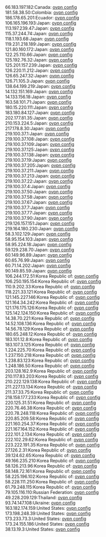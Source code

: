 66.183.197.182:Canada: [ovpn config](vpn/66_183_197_182.ovpn)  
181.58.38.50:Colombia: [ovpn config](vpn/181_58_38_50.ovpn)  
186.178.65.201:Ecuador: [ovpn config](vpn/186_178_65_201.ovpn)  
106.165.196.193:Japan: [ovpn config](vpn/106_165_196_193.ovpn)  
113.197.239.47:Japan: [ovpn config](vpn/113_197_239_47.ovpn)  
115.37.244.74:Japan: [ovpn config](vpn/115_37_244_74.ovpn)  
118.1.193.68:Japan: [ovpn config](vpn/118_1_193_68.ovpn)  
119.231.218.189:Japan: [ovpn config](vpn/119_231_218_189.ovpn)  
121.80.160.172:Japan: [ovpn config](vpn/121_80_160_172.ovpn)  
122.25.110.66:Japan: [ovpn config](vpn/122_25_110_66.ovpn)  
125.192.76.32:Japan: [ovpn config](vpn/125_192_76_32.ovpn)  
125.201.157.239:Japan: [ovpn config](vpn/125_201_157_239.ovpn)  
126.220.11.212:Japan: [ovpn config](vpn/126_220_11_212.ovpn)  
126.65.247.32:Japan: [ovpn config](vpn/126_65_247_32.ovpn)  
126.71.105.3:Japan: [ovpn config](vpn/126_71_105_3.ovpn)  
138.64.199.219:Japan: [ovpn config](vpn/138_64_199_219.ovpn)  
14.132.151.169:Japan: [ovpn config](vpn/14_132_151_169.ovpn)  
14.133.156.18:Japan: [ovpn config](vpn/14_133_156_18.ovpn)  
163.58.101.71:Japan: [ovpn config](vpn/163_58_101_71.ovpn)  
180.15.220.111:Japan: [ovpn config](vpn/180_15_220_111.ovpn)  
183.180.84.127:Japan: [ovpn config](vpn/183_180_84_127.ovpn)  
202.177.81.35:Japan: [ovpn config](vpn/202_177_81_35.ovpn)  
210.153.224.5:Japan: [ovpn config](vpn/210_153_224_5.ovpn)  
217.178.8.30:Japan: [ovpn config](vpn/217_178_8_30.ovpn)  
219.100.37.1:Japan: [ovpn config](vpn/219_100_37_1.ovpn)  
219.100.37.108:Japan: [ovpn config](vpn/219_100_37_108.ovpn)  
219.100.37.109:Japan: [ovpn config](vpn/219_100_37_109.ovpn)  
219.100.37.125:Japan: [ovpn config](vpn/219_100_37_125.ovpn)  
219.100.37.138:Japan: [ovpn config](vpn/219_100_37_138.ovpn)  
219.100.37.19:Japan: [ovpn config](vpn/219_100_37_19.ovpn)  
219.100.37.205:Japan: [ovpn config](vpn/219_100_37_205.ovpn)  
219.100.37.211:Japan: [ovpn config](vpn/219_100_37_211.ovpn)  
219.100.37.213:Japan: [ovpn config](vpn/219_100_37_213.ovpn)  
219.100.37.22:Japan: [ovpn config](vpn/219_100_37_22.ovpn)  
219.100.37.4:Japan: [ovpn config](vpn/219_100_37_4.ovpn)  
219.100.37.50:Japan: [ovpn config](vpn/219_100_37_50.ovpn)  
219.100.37.58:Japan: [ovpn config](vpn/219_100_37_58.ovpn)  
219.100.37.67:Japan: [ovpn config](vpn/219_100_37_67.ovpn)  
219.100.37.7:Japan: [ovpn config](vpn/219_100_37_7.ovpn)  
219.100.37.77:Japan: [ovpn config](vpn/219_100_37_77.ovpn)  
219.100.37.90:Japan: [ovpn config](vpn/219_100_37_90.ovpn)  
219.126.157.151:Japan: [ovpn config](vpn/219_126_157_151.ovpn)  
219.164.180.230:Japan: [ovpn config](vpn/219_164_180_230.ovpn)  
58.3.102.129:Japan: [ovpn config](vpn/58_3_102_129.ovpn)  
58.95.154.103:Japan: [ovpn config](vpn/58_95_154_103.ovpn)  
58.95.224.18:Japan: [ovpn config](vpn/58_95_224_18.ovpn)  
59.129.238.70:Japan: [ovpn config](vpn/59_129_238_70.ovpn)  
60.149.96.89:Japan: [ovpn config](vpn/60_149_96_89.ovpn)  
60.65.76.99:Japan: [ovpn config](vpn/60_65_76_99.ovpn)  
60.71.14.202:Japan: [ovpn config](vpn/60_71_14_202.ovpn)  
90.149.85.59:Japan: [ovpn config](vpn/90_149_85_59.ovpn)  
106.244.172.51:Korea Republic of: [ovpn config](vpn/106_244_172_51.ovpn)  
106.250.195.154:Korea Republic of: [ovpn config](vpn/106_250_195_154.ovpn)  
110.9.202.33:Korea Republic of: [ovpn config](vpn/110_9_202_33.ovpn)  
118.221.33.121:Korea Republic of: [ovpn config](vpn/118_221_33_121.ovpn)  
121.145.227.146:Korea Republic of: [ovpn config](vpn/121_145_227_146.ovpn)  
121.164.34.242:Korea Republic of: [ovpn config](vpn/121_164_34_242.ovpn)  
121.176.175.126:Korea Republic of: [ovpn config](vpn/121_176_175_126.ovpn)  
125.142.124.150:Korea Republic of: [ovpn config](vpn/125_142_124_150.ovpn)  
14.38.70.221:Korea Republic of: [ovpn config](vpn/14_38_70_221.ovpn)  
14.52.108.136:Korea Republic of: [ovpn config](vpn/14_52_108_136.ovpn)  
14.56.78.129:Korea Republic of: [ovpn config](vpn/14_56_78_129.ovpn)  
180.65.248.12:Korea Republic of: [ovpn config](vpn/180_65_248_12.ovpn)  
183.101.12.8:Korea Republic of: [ovpn config](vpn/183_101_12_8.ovpn)  
183.107.3.125:Korea Republic of: [ovpn config](vpn/183_107_3_125.ovpn)  
1.224.225.70:Korea Republic of: [ovpn config](vpn/1_224_225_70.ovpn)  
1.237.150.218:Korea Republic of: [ovpn config](vpn/1_237_150_218.ovpn)  
1.238.83.123:Korea Republic of: [ovpn config](vpn/1_238_83_123.ovpn)  
1.248.186.50:Korea Republic of: [ovpn config](vpn/1_248_186_50.ovpn)  
203.128.162.9:Korea Republic of: [ovpn config](vpn/203_128_162_9.ovpn)  
210.117.83.203:Korea Republic of: [ovpn config](vpn/210_117_83_203.ovpn)  
210.222.129.138:Korea Republic of: [ovpn config](vpn/210_222_129_138.ovpn)  
211.227.13.134:Korea Republic of: [ovpn config](vpn/211_227_13_134.ovpn)  
211.37.33.75:Korea Republic of: [ovpn config](vpn/211_37_33_75.ovpn)  
218.158.177.233:Korea Republic of: [ovpn config](vpn/218_158_177_233.ovpn)  
220.125.31.51:Korea Republic of: [ovpn config](vpn/220_125_31_51.ovpn)  
220.76.46.38:Korea Republic of: [ovpn config](vpn/220_76_46_38.ovpn)  
220.78.248.118:Korea Republic of: [ovpn config](vpn/220_78_248_118.ovpn)  
220.85.209.58:Korea Republic of: [ovpn config](vpn/220_85_209_58.ovpn)  
221.160.254.37:Korea Republic of: [ovpn config](vpn/221_160_254_37.ovpn)  
221.167.164.152:Korea Republic of: [ovpn config](vpn/221_167_164_152.ovpn)  
222.101.2.134:Korea Republic of: [ovpn config](vpn/222_101_2_134.ovpn)  
222.102.29.62:Korea Republic of: [ovpn config](vpn/222_102_29_62.ovpn)  
223.222.191.35:Korea Republic of: [ovpn config](vpn/223_222_191_35.ovpn)  
27.126.2.31:Korea Republic of: [ovpn config](vpn/27_126_2_31.ovpn)  
39.124.62.65:Korea Republic of: [ovpn config](vpn/39_124_62_65.ovpn)  
49.166.235.210:Korea Republic of: [ovpn config](vpn/49_166_235_210.ovpn)  
58.126.213.96:Korea Republic of: [ovpn config](vpn/58_126_213_96.ovpn)  
58.148.72.161:Korea Republic of: [ovpn config](vpn/58_148_72_161.ovpn)  
58.225.196.102:Korea Republic of: [ovpn config](vpn/58_225_196_102.ovpn)  
58.228.111.250:Korea Republic of: [ovpn config](vpn/58_228_111_250.ovpn)  
61.79.248.115:Korea Republic of: [ovpn config](vpn/61_79_248_115.ovpn)  
79.105.116.110:Russian Federation: [ovpn config](vpn/79_105_116_110.ovpn)  
49.228.209.129:Thailand: [ovpn config](vpn/49_228_209_129.ovpn)  
93.74.147.108:Ukraine: [ovpn config](vpn/93_74_147_108.ovpn)  
163.182.174.159:United States: [ovpn config](vpn/163_182_174_159.ovpn)  
173.198.248.39:United States: [ovpn config](vpn/173_198_248_39.ovpn)  
173.233.73.3:United States: [ovpn config](vpn/173_233_73_3.ovpn)  
173.24.155.186:United States: [ovpn config](vpn/173_24_155_186.ovpn)  
38.13.19.3:United States: [ovpn config](vpn/38_13_19_3.ovpn)  
